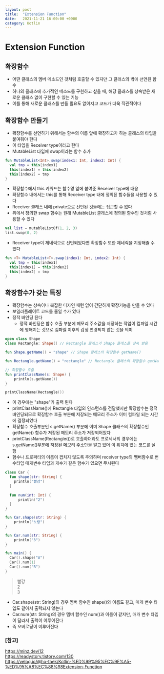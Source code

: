 ```yaml
---
layout: post
title:  "Extension Function"
date:   2021-11-21 16:00:00 +0900
category: Kotlin
---
```


# Extension Function

## 확장함수

- 어떤 클래스의 멤버 메소드인 것처럼 호출할 수 있지만 그 클래스의 밖에 선언된 함수
- 하나의 클래스에 추가적인 메소드를 구현하고 싶을 때, 해당 클래스를 상속받은 새로운
  클래스 없이 구현할 수 있는 기능
- 이를 통해 새로운 클래스를 만들 필요도 없어지고 코드가 더욱 직관적이다

## 확장함수 만들기

- 확장함수를 선언하기 위해서는 함수의 이름 앞에 확장하고자 하는 클래스의 타입을 붙여줘야 한다
- 이 타입을 Receiver type이라고 한다
- MutableList<Int> 타입에 swap이라는 함수 추가

```kotlin
fun MutableList<Int>.swap(index1: Int, index2: Int) {
  val tmp = this[index1]
  this[index1] = this[index2]
  this[index2] = tmp
}
```
  
- 확장함수에서 this 키워드는 함수명 앞에 붙여준 Receiver type에 대응
- 확장함수 내에서는 this를 통해 Receiver type 내에 정의된 함수들을 사용할 수 있다
- Receiver 클래스 내에 private으로 선언된 것들에는 접근할 수 없다
- 위에서 정의한 swap 함수는 원래 MutableList 클래스에 정의된 함수인 것처럼 사용할 수 있다

```kotlin
val list = mutableListOf(1, 2, 3)
list.swap(0, 2)
```

- Receiver type이 제네릭으로 선언되었다면 확장함수 또한 제네릭을 지정해줄 수 있다

```kotlin
fun <T> MutableList<T>.swap(index1: Int, index2: Int) {
  val tmp = this[index1]
  this[index1] = this[index2]
  this[index2] = tmp
}
```

## 확장함수가 갖는 특징

- 확장함수는 상속이나 복잡한 디자인 패턴 없이 간단하게 확장기능을 만들 수 있다
- 보일러플레이트 코드를 줄일 수가 있다
- 정적 바인딩 된다
  * 정적 바인딩은 함수 호출 부분에 메모리 주소값을 저장하는 작업이 컴파일 시간에
    행해지는 것으로 컴파일 이후의 갑싱 변경되지 않는 것을 의미

```kotlin
open class Shape
class Rectangle: Shape() // Rectangle 클래스가 Shape 클래스를 상속 받음

fun Shape.getName() = "shape" // Shape 클래스의 확장함수 getName()

fun Rectangle.getName() = "rectangle" // Rectangle 클래스의 확장함수 getName()

// 확장함수 호출
fun printClassName(s: Shape) {
    println(s.getName())
}

printClassName(Rectangle())
```

- 이 경우에는 "shape"가 출력 된다
- printClassName()에 Rectangle 타입의 인스턴스를 전달했지만 확장함수는 정적 바인딩되므로
  확장함수 호출 부분에 저장되는 메모리 주소가 이미 컴파일 되는 시간에 결정되었다
- 확장함수 호출부분인 s.getName() 부분에 이미 Shape 클래스의 확장함수인 getName() 함수가
  저장된 메모리 주소가 저장되어있다
- printClassName(Rectangle())로 호출하더라도 프로세서의 경우에는 s.getName()부분에 저장된
  메모리 주소만을 알고 있어 이 위치에 있는 코드를 실행
- 함수나 프로퍼티의 이름이 겹치지 않도록 주의하며 receiver type의 멤버함수로 변수타입
  매개변수 타입과 개수가 같은 함수가 있으면 무시된다
  
```kotlin
class Car { 
  fun shape(str: String) { 
    println("빨강") 
  }
  
  fun num(int: Int) {
      println("2")
  }
}

fun Car.shape(str: String) {
    println("노랑")
}

fun Car.num(str: String) {
    println("3")
}

fun main() {
  Car().shape("A")
  Car().num(1)
  Car().num("B")
}
```

> 빨강 <br> 2 <br> 3

- Car.shape(str: String)의 경우 멤버 함수인 shape()와 이름도 같고, 매개 변수 타입도 같아서 출력되지 않는다
- Car.num(str: String)의 경우 멤버 함수인 num()과 이름이 같지만, 매개 변수 타입이 달라서 출력이 이루어진다
- 즉 오버로딩이 이루어진다

### [참고]
<https://minz.dev/12> <br>
<https://readystory.tistory.com/130> <br>
<https://velog.io/@ho-taek/Kotlin-%ED%99%95%EC%9E%A5-%ED%95%A8%EC%88%98Extension-Function>